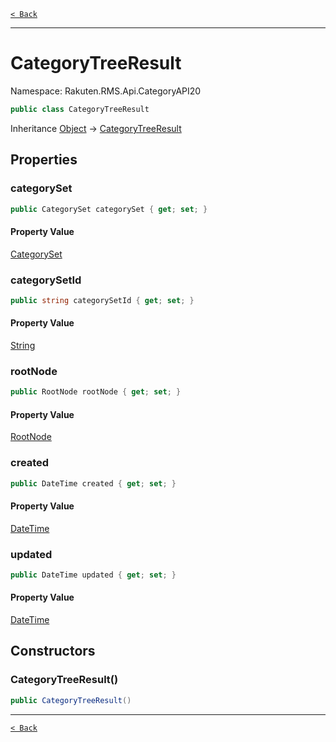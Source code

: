 [`< Back`](./)

---

# CategoryTreeResult

Namespace: Rakuten.RMS.Api.CategoryAPI20

```csharp
public class CategoryTreeResult
```

Inheritance [Object](https://docs.microsoft.com/en-us/dotnet/api/system.object) → [CategoryTreeResult](./rakuten.rms.api.categoryapi20.categorytreeresult)

## Properties

### **categorySet**

```csharp
public CategorySet categorySet { get; set; }
```

#### Property Value

[CategorySet](./rakuten.rms.api.categoryapi20.categoryset)<br>

### **categorySetId**

```csharp
public string categorySetId { get; set; }
```

#### Property Value

[String](https://docs.microsoft.com/en-us/dotnet/api/system.string)<br>

### **rootNode**

```csharp
public RootNode rootNode { get; set; }
```

#### Property Value

[RootNode](./rakuten.rms.api.categoryapi20.categorytreeresult.rootnode)<br>

### **created**

```csharp
public DateTime created { get; set; }
```

#### Property Value

[DateTime](https://docs.microsoft.com/en-us/dotnet/api/system.datetime)<br>

### **updated**

```csharp
public DateTime updated { get; set; }
```

#### Property Value

[DateTime](https://docs.microsoft.com/en-us/dotnet/api/system.datetime)<br>

## Constructors

### **CategoryTreeResult()**

```csharp
public CategoryTreeResult()
```

---

[`< Back`](./)
